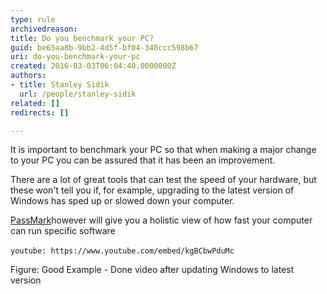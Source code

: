 ```yaml
---
type: rule
archivedreason: 
title: Do you benchmark your PC?
guid: be65aa8b-9bb2-4d5f-bf04-340ccc598b67
uri: do-you-benchmark-your-pc
created: 2016-03-03T06:04:40.0000000Z
authors:
- title: Stanley Sidik
  url: /people/stanley-sidik
related: []
redirects: []

---
```


It is important to benchmark your PC so that when making a major change to your PC you can be assured that it has been an improvement. 
<!--endintro-->

There are a lot of great tools that can test the speed of your hardware, but these won't tell you if, for example, upgrading to the latest version of Windows has sped up or slowed down your computer.

[PassMark](http&#58;//www.passmark.com/)however will give you a holistic view of how fast your computer can run specific software


`youtube: https://www.youtube.com/embed/kgBCbwPduMc`
 

Figure: Good Example - Done video after updating Windows to latest version
